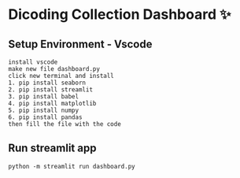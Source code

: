 # Dicoding Collection Dashboard ✨

## Setup Environment - Vscode
```
install vscode
make new file dashboard.py
click new terminal and install
1. pip install seaborn
2. pip install streamlit
3. pip install babel
4. pip install matplotlib
5. pip install numpy
6. pip install pandas
then fill the file with the code
```

## Run streamlit app
```
python -m streamlit run dashboard.py
```
